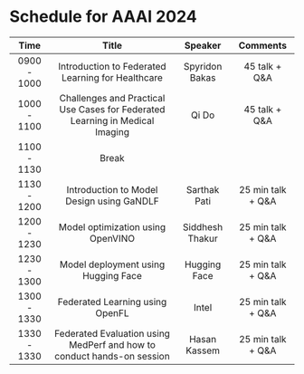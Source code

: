 # Schedule for AAAI 2024

|   **Time**  |                                   **Title**                                  |   **Speaker**   |    **Comments**   |
|:-----------:|:----------------------------------------------------------------------------:|:---------------:|:-----------------:|
| 0900 - 1000 |               Introduction to Federated Learning for Healthcare              |  Spyridon Bakas |   45 talk + Q&A   |
| 1000 - 1100 | Challenges and Practical Use Cases for Federated Learning in Medical Imaging |      Qi Do      |   45 talk + Q&A   |
| 1100 - 1130 |                                     Break                                    |                 |                   |
| 1130 - 1200 |                   Introduction to Model Design using GaNDLF                  |   Sarthak Pati  | 25 min talk + Q&A |
| 1200 - 1230 |                       Model optimization using OpenVINO                      | Siddhesh Thakur | 25 min talk + Q&A |
| 1230 - 1300 |                      Model deployment using Hugging Face                     |   Hugging Face  | 25 min talk + Q&A |
| 1300 - 1330 |                        Federated Learning using OpenFL                       |      Intel      | 25 min talk + Q&A |
| 1330 - 1330 |    Federated Evaluation using MedPerf and how to conduct hands-on session    |   Hasan Kassem  | 25 min talk + Q&A |
